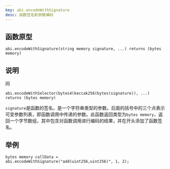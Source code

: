 ```yaml
---
key: abi.encodeWithSignature
desc: 函数签名和参数编码
---
```






## 函数原型

```solidity
abi.encodeWithSignature(string memory signature, ...) returns (bytes memory)
```



## 说明

同 

```solidity
abi.encodeWithSelector(bytes4(keccak256(bytes(signature)), ...) returns (bytes memory)
```



`signature`是函数的签名，是一个字符串类型的参数。后面的括号中的三个点表示可变参数列表，即函数调用中传递的参数。此函数返回类型为`bytes memory`，返回一个字节数组，其中包含对函数调用进行编码的结果，并在开头添加了函数签名。



## 举例

```solidity
bytes memory callData = abi.encodeWithSignature("add(uint256,uint256)", 1, 2);
```

